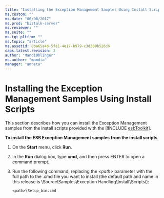 ```yaml
---
title: "Installing the Exception Management Samples Using Install Scripts | Microsoft Docs"
ms.custom: ""
ms.date: "06/08/2017"
ms.prod: "biztalk-server"
ms.reviewer: ""
ms.suite: ""
ms.tgt_pltfrm: ""
ms.topic: "article"
ms.assetid: 8ba65a4b-5fe1-4e17-b979-c3d380b526d6
caps.latest.revision: 3
author: "MandiOhlinger"
ms.author: "mandia"
manager: "anneta"
---
```

# Installing the Exception Management Samples Using Install Scripts
This section describes how you can install the Exception Management samples from the install scripts provided with the [!INCLUDE [esbToolkit](../includes/esbtoolkit-md.md)].  
  
 **To install the ESB Exception Management samples from the install scripts**  
  
1.  On the **Start** menu, click **Run**.  
  
2.  In the **Run** dialog box, type **cmd**, and then press ENTER to open a command prompt.  
  
3.  Run the following command, replacing the *\<path\>* parameter with the full path to the .cmd file you want to install (the default path and name in this release is \Source\Samples\Exception Handling\Install\Scripts\\):  
  
    ```  
    <path>\Setup_bin.cmd  
    ```